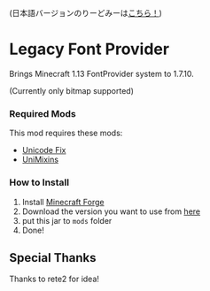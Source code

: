 (日本語バージョンのりーどみーは[こちら！](https://github.com/Yukkuritaku/Legacy-Font-Provider/blob/master/README.md))

# Legacy Font Provider

Brings Minecraft 1.13 FontProvider system to 1.7.10.

(Currently only bitmap supported)

### Required Mods

This mod requires these mods:

- [Unicode Fix](https://modrinth.com/mod/unicode-fix)
- [UniMixins](https://modrinth.com/mod/unimixins)

### How to Install

1. Install [Minecraft Forge](https://files.minecraftforge.net/net/minecraftforge/forge)
2. Download the version you want to use from [here](https://github.com/Yukkuritaku/Legacy-Font-Provider/releases/latest)
3. put this jar to `mods` folder
4. Done!

## Special Thanks
Thanks to rete2 for idea!
